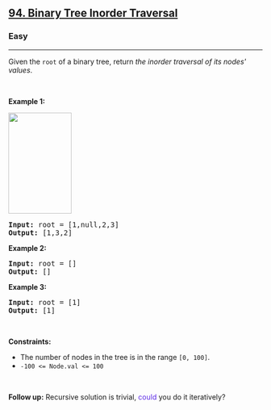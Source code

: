<h2><a href="https://leetcode.com/problems/binary-tree-inorder-traversal/">94. Binary Tree Inorder Traversal</a></h2><h3>Easy</h3><hr><div xt-marked="ok"><p xt-marked="ok">Given the <code>root</code> of a binary tree, return <em xt-marked="ok">the inorder traversal of its nodes' values</em>.</p>

<p>&nbsp;</p>
<p><strong class="example" xt-marked="ok">Example 1:</strong></p>
<img alt="" src="https://assets.leetcode.com/uploads/2020/09/15/inorder_1.jpg" style="width: 125px; height: 200px;">
<pre><strong>Input:</strong> root = [1,null,2,3]
<strong>Output:</strong> [1,3,2]
</pre>

<p><strong class="example" xt-marked="ok">Example 2:</strong></p>

<pre><strong>Input:</strong> root = []
<strong>Output:</strong> []
</pre>

<p><strong class="example" xt-marked="ok">Example 3:</strong></p>

<pre><strong>Input:</strong> root = [1]
<strong>Output:</strong> [1]
</pre>

<p>&nbsp;</p>
<p><strong xt-marked="ok">Constraints:</strong></p>

<ul>
	<li xt-marked="ok">The number of nodes in the tree is in the range <code>[0, 100]</code>.</li>
	<li><code>-100 &lt;= Node.val &lt;= 100</code></li>
</ul>

<p>&nbsp;</p>
<strong xt-marked="ok">Follow up:</strong> Recursive solution is trivial, <xt-mark style="color: #5d2be6 !important" w="can" class="_highlight_1kwmk_1">could</xt-mark> you do it iteratively?</div>
